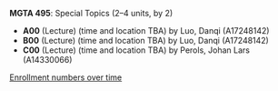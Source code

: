 **MGTA 495**: Special Topics (2–4 units, by 2)

- **A00** (Lecture) (time and location TBA) by Luo, Danqi (A17248142)
- **B00** (Lecture) (time and location TBA) by Luo, Danqi (A17248142)
- **C00** (Lecture) (time and location TBA) by Perols, Johan Lars (A14330066)

[Enrollment numbers over time](./MGTA495.tsv)
